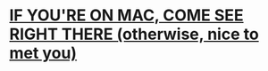 # [IF YOU'RE ON MAC, COME SEE RIGHT THERE (otherwise, nice to met you)](miyazaki-dataviz.surge.sh)

